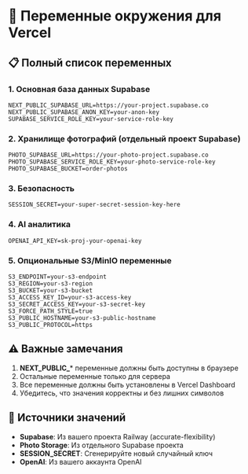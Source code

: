 # 🔑 Переменные окружения для Vercel

## 📋 Полный список переменных

### 1. Основная база данных Supabase
```
NEXT_PUBLIC_SUPABASE_URL=https://your-project.supabase.co
NEXT_PUBLIC_SUPABASE_ANON_KEY=your-anon-key
SUPABASE_SERVICE_ROLE_KEY=your-service-role-key
```

### 2. Хранилище фотографий (отдельный проект Supabase)
```
PHOTO_SUPABASE_URL=https://your-photo-project.supabase.co
PHOTO_SUPABASE_SERVICE_ROLE_KEY=your-photo-service-role-key
PHOTO_SUPABASE_BUCKET=order-photos
```

### 3. Безопасность
```
SESSION_SECRET=your-super-secret-session-key-here
```

### 4. AI аналитика
```
OPENAI_API_KEY=sk-proj-your-openai-key
```

### 5. Опциональные S3/MinIO переменные
```
S3_ENDPOINT=your-s3-endpoint
S3_REGION=your-s3-region
S3_BUCKET=your-s3-bucket
S3_ACCESS_KEY_ID=your-s3-access-key
S3_SECRET_ACCESS_KEY=your-s3-secret-key
S3_FORCE_PATH_STYLE=true
S3_PUBLIC_HOSTNAME=your-s3-public-hostname
S3_PUBLIC_PROTOCOL=https
```

## ⚠️ Важные замечания

1. **NEXT_PUBLIC_*** переменные должны быть доступны в браузере
2. Остальные переменные только для сервера
3. Все переменные должны быть установлены в Vercel Dashboard
4. Убедитесь, что значения корректны и без лишних символов

## 🔗 Источники значений

- **Supabase**: Из вашего проекта Railway (accurate-flexibility)
- **Photo Storage**: Из отдельного Supabase проекта
- **SESSION_SECRET**: Сгенерируйте новый случайный ключ
- **OpenAI**: Из вашего аккаунта OpenAI
